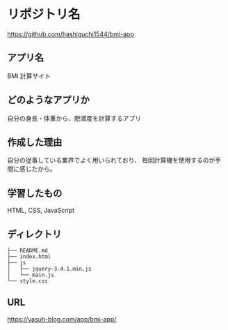 # リポジトリ名
https://github.com/hashiguchi1544/bmi-app

## アプリ名
BMI 計算サイト

## どのようなアプリか
自分の身長・体重から、肥満度を計算するアプリ

## 作成した理由
自分の従事している業界でよく用いられており、
毎回計算機を使用するのが手間に感じたから。

## 学習したもの
HTML, CSS, JavaScript

## ディレクトリ
```
├── README.md
├── index.html
├── js
│   ├── jquery-3.4.1.min.js
│   └── main.js
└── style.css

```

## URL
https://yasuh-blog.com/app/bmi-app/